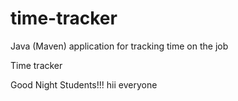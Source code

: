 # time-tracker
Java (Maven) application for tracking time on the job

Time tracker

Good Night Students!!!
hii
everyone
